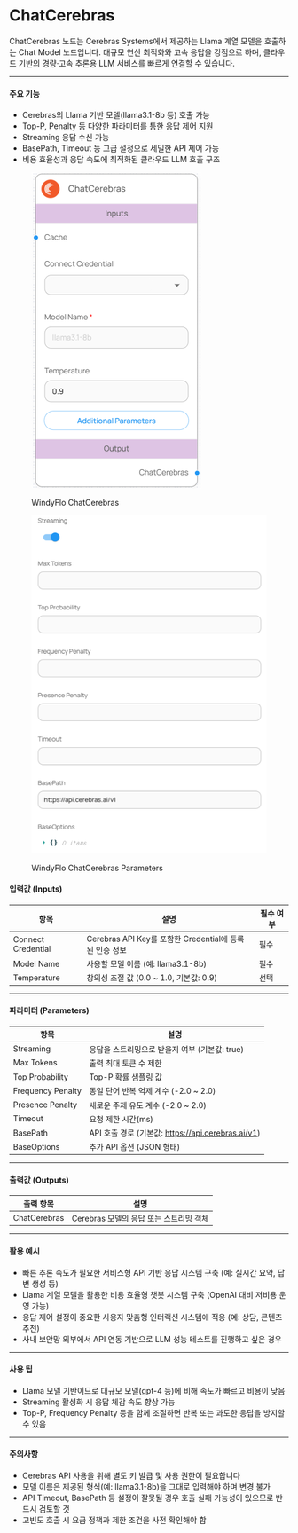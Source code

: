 # ChatCerebras

ChatCerebras 노드는 Cerebras Systems에서 제공하는 Llama 계열 모델을 호출하는 Chat Model 노드입니다. 대규모 연산 최적화와 고속 응답을 강점으로 하며, 클라우드 기반의 경량·고속 추론용 LLM 서비스를 빠르게 연결할 수 있습니다.

***

#### 주요 기능

* Cerebras의 Llama 기반 모델(llama3.1-8b 등) 호출 가능
* Top-P, Penalty 등 다양한 파라미터를 통한 응답 제어 지원
* Streaming 응답 수신 가능
* BasePath, Timeout 등 고급 설정으로 세밀한 API 제어 가능
* 비용 효율성과 응답 속도에 최적화된 클라우드 LLM 호출 구조

<figure><img src="../../../.gitbook/assets/스크린샷 2025-05-12 102950.png" alt=""><figcaption><p>WindyFlo ChatCerebras</p></figcaption></figure>

<figure><img src="../../../.gitbook/assets/스크린샷 2025-05-12 103006.png" alt=""><figcaption><p>WindyFlo ChatCerebras Parameters</p></figcaption></figure>

#### 입력값 (Inputs)

| 항목                 | 설명                                          | 필수 여부 |
| ------------------ | ------------------------------------------- | ----- |
| Connect Credential | Cerebras API Key를 포함한 Credential에 등록된 인증 정보 | 필수    |
| Model Name         | 사용할 모델 이름 (예: llama3.1-8b)                  | 필수    |
| Temperature        | 창의성 조절 값 (0.0 \~ 1.0, 기본값: 0.9)             | 선택    |

***

#### 파라미터 (Parameters)

| 항목                | 설명                                          |
| ----------------- | ------------------------------------------- |
| Streaming         | 응답을 스트리밍으로 받을지 여부 (기본값: true)               |
| Max Tokens        | 출력 최대 토큰 수 제한                               |
| Top Probability   | Top-P 확률 샘플링 값                              |
| Frequency Penalty | 동일 단어 반복 억제 계수 (-2.0 \~ 2.0)                |
| Presence Penalty  | 새로운 주제 유도 계수 (-2.0 \~ 2.0)                  |
| Timeout           | 요청 제한 시간(ms)                                |
| BasePath          | API 호출 경로 (기본값: https://api.cerebras.ai/v1) |
| BaseOptions       | 추가 API 옵션 (JSON 형태)                         |

***

#### 출력값 (Outputs)

| 출력 항목        | 설명                         |
| ------------ | -------------------------- |
| ChatCerebras | Cerebras 모델의 응답 또는 스트리밍 객체 |

***

#### 활용 예시

* 빠른 추론 속도가 필요한 서비스형 API 기반 응답 시스템 구축 (예: 실시간 요약, 답변 생성 등)
* Llama 계열 모델을 활용한 비용 효율형 챗봇 시스템 구축 (OpenAI 대비 저비용 운영 가능)
* 응답 제어 설정이 중요한 사용자 맞춤형 인터랙션 시스템에 적용 (예: 상담, 콘텐츠 추천)
* 사내 보안망 외부에서 API 연동 기반으로 LLM 성능 테스트를 진행하고 싶은 경우

***

#### 사용 팁

* Llama 모델 기반이므로 대규모 모델(gpt-4 등)에 비해 속도가 빠르고 비용이 낮음
* Streaming 활성화 시 응답 체감 속도 향상 가능
* Top-P, Frequency Penalty 등을 함께 조절하면 반복 또는 과도한 응답을 방지할 수 있음

***

#### 주의사항

* Cerebras API 사용을 위해 별도 키 발급 및 사용 권한이 필요합니다
* 모델 이름은 제공된 형식(예: llama3.1-8b)을 그대로 입력해야 하며 변경 불가
* API Timeout, BasePath 등 설정이 잘못될 경우 호출 실패 가능성이 있으므로 반드시 검토할 것
* 고빈도 호출 시 요금 정책과 제한 조건을 사전 확인해야 함
